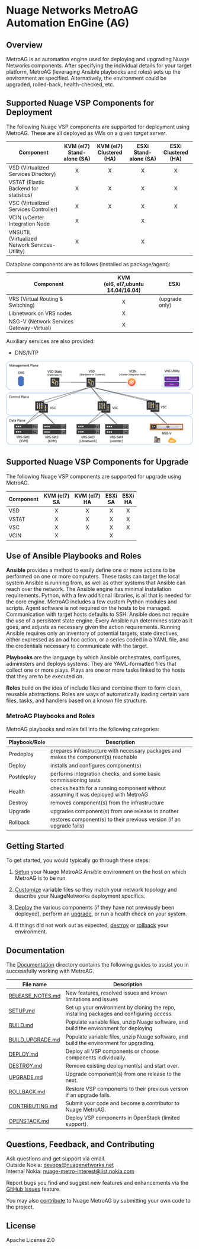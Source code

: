 # Nuage Networks MetroAG Automation EnGine (AG)
## Overview
MetroAG is an automation engine used for deploying and upgrading Nuage Networks components.
After specifying the individual details for your target platform, MetroAG (leveraging Ansible playbooks and roles) sets up the environment as specified. Alternatively, the environment could be upgraded, rolled-back, health-checked, etc.

## Supported Nuage VSP Components for Deployment
The following Nuage VSP components are supported for deployment using MetroAG. These are all deployed as VMs on a given _target server_.

Component | KVM (el7)<br>Stand-alone (SA) | KVM (el7)<br>Clustered (HA) | ESXi<br>Stand-alone (SA) | ESXi<br>Clustered (HA)
------- | :---: | :---: | :----: | :---:
VSD (Virtualized Services Directory) | X | X | X | X
VSTAT (Elastic Backend for statistics) | X | X | X | X
VSC (Virtualized Services Controller) | X | X | X | X
VCIN (vCenter Integration Node | X |  | X |
VNSUTIL<br>(Virtualized Network Services-Utility) | X |  | X |

Dataplane components are as follows (installed as package/agent):

Component |  KVM <br>(el6, el7,ubuntu 14.04/16.04) | ESXi
--------- | :----: | -------
VRS (Virtual Routing & Switching) | X | (upgrade only)
Libnetwork on VRS nodes  | X |
NSG-V (Network Services Gateway-Virtual) |  X |

Auxiliary services are also provided:
* DNS/NTP

![topology](topology.png)

## Supported Nuage VSP Components for Upgrade
The following Nuage VSP components are supported for upgrade using MetroAG.

Component | KVM (el7)<br> SA | KVM (el7)<br> HA | ESXi<br>SA | ESXi<br>HA
------- | :---: | :---: | :----: | :---:
VSD | X | X | X | X
VSTAT | X | X | X | X
VSC | X | X | X | X
VCIN | X |  | X |

## Use of Ansible Playbooks and Roles
**Ansible** provides a method to easily define one or more actions to be performed on one or more computers. These tasks can target the local system Ansible is running from, as well as other systems that Ansible can reach over the network. The Ansible engine has minimal installation requirements. Python, with a few additional libraries, is all that is needed for the core engine. MetroAG includes a few custom Python modules and scripts. Agent software is not required on the hosts to be managed. Communication with target hosts defaults to SSH. Ansible does not require the use of a persistent state engine. Every Ansible run determines state as it goes, and adjusts as necessary given the action requirements. Running Ansible requires only an inventory of potential targets, state directives, either expressed as an ad hoc action, or a series coded in a YAML file, and the credentials necessary to communicate with the target.

**Playbooks** are the language by which Ansible orchestrates, configures, administers and deploys systems. They are YAML-formatted files that collect one or more plays. Plays are one or more tasks linked to the hosts that they are to be executed on.

**Roles** build on the idea of include files and combine them to form clean, reusable abstractions. Roles are ways of automatically loading certain vars files, tasks, and handlers based on a known file structure.

### MetroAG Playbooks and Roles
MetroAG playbooks and roles fall into the following categories:

Playbook/Role | Description |
------------- | ----------- |
Predeploy | prepares infrastructure with necessary packages and makes the component(s) reachable |
Deploy | installs and configures component(s) |
Postdeploy | performs integration checks, and some basic commissioning tests |
Health | checks health for a running component without assuming it was deployed with MetroAG |
Destroy | removes component(s) from the infrastructure |
Upgrade | upgrades component(s) from one release to another |
Rollback | restores component(s) to their previous version (if an upgrade fails) |

## Getting Started

To get started, you would typically go through these steps:

1. [Setup](Documentation/SETUP.md) your Nuage MetroAG Ansible environment on the host on which MetroAG is to be run.

2. [Customize](Documentation/BUILD.md) variable files so they match your network topology and describe your NuageNetworks deployment specifics.

3. [Deploy](Documentation/DEPLOY.md) the various components (if they have not previously been deployed), perform an [upgrade](Documentation/UPGRADE.md), or run a health check on your system.

4. If things did not work out as expected, [destroy](Documentation/DESTROY.md) or [rollback](Documentation/ROLLBACK.md) your environment.


## Documentation
The [Documentation](Documentation/) directory contains the following guides to assist you in successfully working with MetroAG.

File name | Description
--------- | --------
[RELEASE_NOTES.md](Documentation/RELEASE_NOTES.md) | New features, resolved issues and known limitations and issues
[SETUP.md](Documentation/SETUP.md) | Set up your environment by cloning the repo, installing packages and configuring access.
[BUILD.md](Documentation/BUILD.md) | Populate variable files, unzip Nuage software, and build the environment for deploying
[BUILD_UPGRADE.md](Documentation/BUILD_UPGRADE.md) | Populate variable files, unzip Nuage software, and build the environment for upgrading.
[DEPLOY.md](Documentation/DEPLOY.md) | Deploy all VSP components or choose components individually.
[DESTROY.md](Documentation/DESTROY.md) | Remove existing deployment(s) and start over.
[UPGRADE.md](Documentation/UPGRADE.md) | Upgrade component(s) from one release to the next.
[ROLLBACK.md](Documentation/ROLLBACK.md) | Restore VSP components to their previous version if an upgrade fails.
[CONTRIBUTING.md](CONTRIBUTING.md) | Submit your code and become a contributor to Nuage MetroAG.
[OPENSTACK.md](Documentation/OPENSTACK.md) | Deploy VSP components in OpenStack (limited support).


## Questions, Feedback, and Contributing
Ask questions and get support via email.  
  Outside Nokia: [devops@nuagenetworks.net](mailto:deveops@nuagenetworks.net "send email to nuage-metro project")  
  Internal Nokia: [nuage-metro-interest@list.nokia.com](mailto:nuage-metro-interest@list.nokia.com "send email to nuage-metro project")

Report bugs you find and suggest new features and enhancements via the [GitHub Issues](https://github.com/nuagenetworks/nuage-metro/issues "nuage-metro issues") feature.

You may also [contribute](CONTRIBUTING.md) to Nuage MetroAG by submitting your own code to the project.

## License
Apache License 2.0
